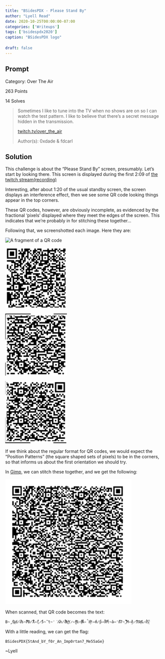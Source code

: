 ```yaml
---
title: "BSidesPDX - Please Stand By"
author: "Lyell Read"
date: 2020-10-25T00:00:00-07:00
categories: ['Writeups']
tags: ['bsidespdx2020']
caption: "BSidesPDX logo"

draft: false
---
```


## Prompt

Category: Over The Air

263 Points

14 Solves

> Sometimes I like to tune into the TV when no shows are on so I can watch the test pattern. I like to believe that there’s a secret message hidden in the transmission.
>
> [twitch.tv/over_the_air](https://twitch.tv/over_the_air)
>
>  Author(s): 0xdade & fdcarl

## Solution

This challenge is about the “Please Stand By” screen, presumably. Let’s start by looking there. This screen is displayed during the first 2:09 of [the twitch stream(recording)](https://youtu.be/_QgPMyRBBKM)

Interesting, after about 1:20 of the usual standby screen, the screen displays an interference effect, then we see some QR code looking things appear in the top corners.

These QR codes, however, are obviously incomplete, as evidenced by the fractional ‘pixels’ displayed where they meet the edges of the screen. This indicates that we’re probably in for stitching these together…

Following that, we screenshotted each image. Here they are:

![A fragment of a QR code](/blog/bsidespdx-please-stand-by-1.png)

![A fragment of a QR code](/blog/bsidespdx-please-stand-by-2.png)

![A fragment of a QR code](/blog/bsidespdx-please-stand-by-3.png)

![A fragment of a QR code](/blog/bsidespdx-please-stand-by-4.png)

If we think about the regular format for QR codes, we would expect the “Position Patterns” (the square shaped sets of pixels) to be in the corners, so that informs us about the first orientation we should try.

In [Gimp](https://www.gimp.org/), we can stitch these together, and we get the following:

![](/blog/bsidespdx-please-stand-by-qr.png)

When scanned, that QR code becomes the text:

```
B̴̡̋S̴̫͂i̷͎͘d̸̅́e̷͌̕s̴̓̈P̶͊̅D̸̑̽Ẍ̶́̑{̷̽́5̴̆͘t̴̒͘A̷͑͆n̸̏̈́d̴̶͗͂̄̑b̶͛͜Y̷̵̖̤̓̇f̵̽͛0̷̾̓r̸̵̛͎͝͝Ã̵̚n̸̶̮̏͑͒!̶́̔m̸̍̋p̵̊̇0̴̆͠r̵͂́ẗ̴̔a̶̒̽n̴̈́͒7̴̎̔_̸͆̾M̵̗̑ĕ̷̈́5̵̊͂5̴̊͂a̶͔͝G̷̉̕ë̸́͐}̷͉̚
```

With a little reading, we can get the flag:

```
BSidesPDX{5tAnd_bY_f0r_An_Imp0rtan7_Me55aGe}
```

~Lyell
